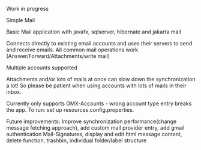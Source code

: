 Work in progress

Simple Mail

Basic Mail application with javafx, sqlserver, hibernate and jakarta mail

Connects directly to existing email accounts and uses their servers to send and receive emails.
All common mail operations work. (Answer/Forward/Attachments/write mail)

Multiple accounts supported

Attachments and/or lots of mails at once can slow down the synchronization a lot! 
So please be patient when using accounts with lots of mails in their inbox.

Currently only supports GMX-Accounts - wrong account type entry breaks the app.
To run: set up resources.config.properties.

Future improvements:
Improve synchronization performance(change message fetching approach), add custom mail provider entry, add gmail authentication
Mail-Signatures, display and edit html message content, delete function, trashbin, individual folder/label structure
